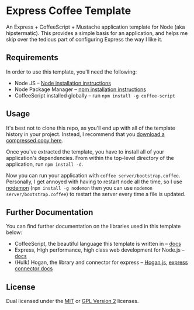
# Express Coffee Template #

An Express + CoffeeScript + Mustache application template for
Node (aka hipstermatic). This provides a simple basis for an
application, and helps me skip over the tedious part of
configuring Express the way I like it.


## Requirements ##

In order to use this template, you'll need the following:

 * Node JS – [Node installation instructions][node]
 * Node Package Manager – [npm installation instructions][npm]
 * CoffeeScript installed globally – 
   run `npm install -g coffee-script`


## Usage ##

It's best not to clone this repo, as you'll end up with all of
the template history in your project. Instead, I recommend that
you [download a compressed copy here][dl].

Once you've extracted the template, you have to install all of
your application's dependencies. From within the top-level
directory of the application, run `npm install -d`.

Now you can run your application with
`coffee server/bootstrap.coffee`. Personally, I get annoyed with
having to restart node all the time, so I use [nodemon][nodemon]
(`npm install -g nodemon` then you can use
`nodemon server/bootstrap.coffee`) to restart the server every
time a file is updated.


## Further Documentation ##

You can find further documentation on the libraries used in this
template below:

 * CoffeeScript, the beautiful language this template is written 
   in – [docs][coffee]
 * Express, High performance, high class web development for 
   Node.js – [docs][express]
 * (Hulk) Hogan, the library and connector for express – 
   [Hogan.js][hogan], 
   [express connector docs][hulk]


## License ##

Dual licensed under the [MIT][mit] or [GPL Version 2][gpl]
licenses.


[node]: http://nodejs.org/
[npm]: http://npmjs.org/
[dl]: https://github.com/rowanmanning/express-coffee-template/zipball/master
[nodemon]: https://github.com/remy/nodemon
[coffee]: http://jashkenas.github.com/coffee-script/
[express]: http://expressjs.com/
[hulk]: https://github.com/quangv/hulk-hogan
[hogan]: http://twitter.github.com/hogan.js/
[mit]: http://opensource.org/licenses/mit-license.php
[gpl]: http://opensource.org/licenses/gpl-2.0.php
